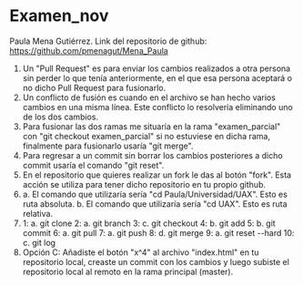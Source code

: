 # Examen_nov
Paula Mena Gutiérrez. Link del repositorio de github: https://github.com/pmenagut/Mena_Paula
1. Un "Pull Request" es para enviar los cambios realizados a otra persona sin perder lo que tenía anteriormente, en el que esa persona aceptará o no dicho Pull Request para fusionarlo.
2. Un conflicto de fusión es cuando en el archivo se han hecho varios cambios en una misma línea. Este conflicto lo resolvería eliminando uno de los dos cambios.
3. Para fusionar las dos ramas me situaría en la rama "examen_parcial" con "git checkout examen_parcial" si no estuviese en dicha rama, finalmente para fusionarlo usaría "git merge".
4. Para regresar a un commit sin borrar los cambios posteriores a dicho commit usaría el comando "git reset".
5. En el repositorio que quieres realizar un fork le das al botón "fork". Esta acción se utiliza para tener dicho repositorio en tu propio github.
6.    a. El comando que utilizaría sería "cd Paula/Universidad/UAX". Esto es ruta absoluta.
      b. El comando que utilizaría sería "cd UAX". Esto es ruta relativa.
7.    1: a. git clone
      2: a. git branch
      3: c. git checkout
      4: b. git add
      5: b. git commit
      6: a. git pull
      7: a. git push
      8: d. git merge
      9: a. git reset --hard
      10: c. git log
9. Opción C: Añadiste el botón "x^4" al archivo "index.html" en tu repositorio local, creaste un commit con los cambios y luego subiste el repositorio local al remoto en la rama principal (master).

